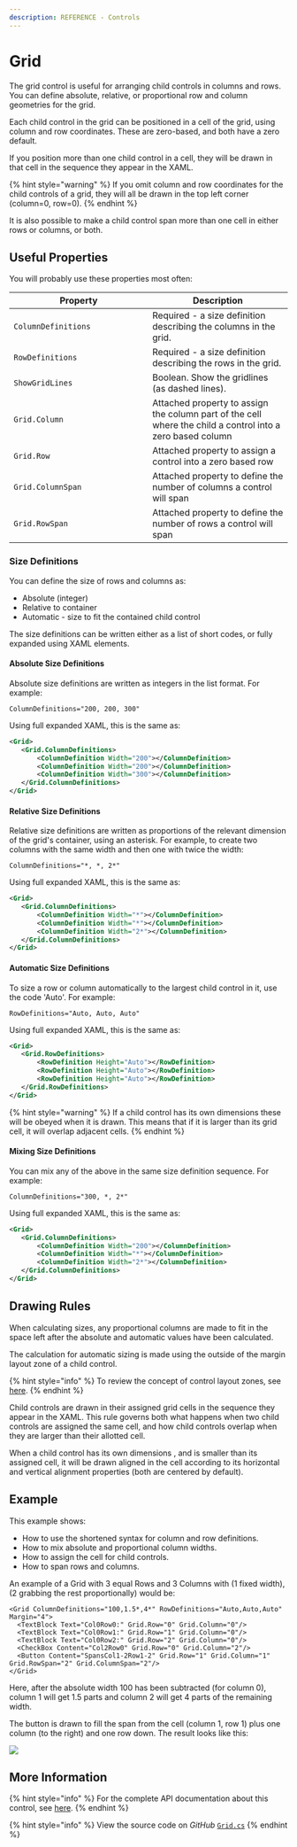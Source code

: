 ```yaml
---
description: REFERENCE - Controls
---
```


# Grid

The grid control is useful for arranging child controls in columns and rows. You can define absolute, relative, or proportional row and column geometries for the grid.&#x20;

Each child control in the grid can be positioned in a cell of the grid, using column and row coordinates. These are zero-based, and both have a zero default.

If you position more than one child control in a cell, they will be drawn in that cell in the sequence they appear in the XAML.

{% hint style="warning" %}
If you omit column and row coordinates for the child controls of a grid, they will all be drawn in the top left corner (column=0, row=0).
{% endhint %}

It is also possible to make a child control span more than one cell in either rows or columns, or both.

## Useful Properties

You will probably use these properties most often:

<table><thead><tr><th width="235">Property</th><th>Description</th></tr></thead><tbody><tr><td><code>ColumnDefinitions</code></td><td>Required - a size definition describing the columns in the grid.</td></tr><tr><td><code>RowDefinitions</code></td><td>Required - a size definition describing the rows in the grid.</td></tr><tr><td><code>ShowGridLines</code></td><td>Boolean. Show the gridlines (as dashed lines).</td></tr><tr><td><code>Grid.Column</code></td><td>Attached property to assign the column part of the cell where the child a control into a zero based column</td></tr><tr><td><code>Grid.Row</code></td><td>Attached property to assign a control into a zero based row</td></tr><tr><td><code>Grid.ColumnSpan</code></td><td>Attached property to define the number of columns a control will span</td></tr><tr><td><code>Grid.RowSpan</code></td><td>Attached property to define the number of rows a control will span</td></tr></tbody></table>

### Size Definitions

You can define the size of rows and columns as:

* Absolute (integer) &#x20;
* Relative to container&#x20;
* Automatic - size to fit the contained child control&#x20;

The size definitions can be written either as a list of short codes, or fully expanded using XAML elements.

#### Absolute Size Definitions

Absolute size definitions are written as integers in the list format. For example:

`ColumnDefinitions="200, 200, 300"`

Using full expanded XAML, this is the same as:

```xml
<Grid>
   <Grid.ColumnDefinitions>
       <ColumnDefinition Width="200"></ColumnDefinition>
       <ColumnDefinition Width="200"></ColumnDefinition>
       <ColumnDefinition Width="300"></ColumnDefinition>
   </Grid.ColumnDefinitions>
</Grid>
```

#### Relative Size Definitions

Relative size definitions are written as proportions of the relevant dimension of the grid's container, using an asterisk. For example, to create two columns with the same width and then one with twice the width:

`ColumnDefinitions="*, *, 2*"`

Using full expanded XAML, this is the same as:

```xml
<Grid>
   <Grid.ColumnDefinitions>
       <ColumnDefinition Width="*"></ColumnDefinition>
       <ColumnDefinition Width="*"></ColumnDefinition>
       <ColumnDefinition Width="2*"></ColumnDefinition>
   </Grid.ColumnDefinitions>
</Grid>
```

#### Automatic Size Definitions

To size a row or column automatically to the largest child control in it, use the code 'Auto'.  For example:

`RowDefinitions="Auto, Auto, Auto"`

Using full expanded XAML, this is the same as:

```xml
<Grid>
   <Grid.RowDefinitions>
       <RowDefinition Height="Auto"></RowDefinition>
       <RowDefinition Height="Auto"></RowDefinition>
       <RowDefinition Height="Auto"></RowDefinition>
   </Grid.RowDefinitions>
</Grid>
```

{% hint style="warning" %}
If a child control has its own dimensions these will be obeyed when it is drawn. This means that if it is larger than its grid cell, it will overlap adjacent cells.
{% endhint %}

#### Mixing Size Definitions

You can mix any of the above in the same size definition sequence. For example:

`ColumnDefinitions="300, *, 2*"`

Using full expanded XAML, this is the same as:

```xml
<Grid>
   <Grid.ColumnDefinitions>
       <ColumnDefinition Width="200"></ColumnDefinition>
       <ColumnDefinition Width="*"></ColumnDefinition>
       <ColumnDefinition Width="2*"></ColumnDefinition>
   </Grid.ColumnDefinitions>
</Grid>
```

## Drawing Rules <a href="#examples" id="examples"></a>

When calculating sizes, any proportional columns are made to fit in the space left after the absolute and automatic values have been calculated.&#x20;

The calculation for automatic sizing is made using the outside of the margin layout zone of a child control.

{% hint style="info" %}
To review the concept of control layout zones, see [here](../../concepts/layout/layout-zones.md). &#x20;
{% endhint %}

Child controls are drawn in their assigned grid cells in the sequence they appear in the XAML. This rule governs both what happens when two child controls are assigned the same cell, and how child controls overlap when they are larger than their allotted cell.&#x20;

When a child control has its own dimensions , and is smaller than its assigned cell, it will be drawn aligned in the cell according to its horizontal and vertical alignment properties (both are centered by default).&#x20;

## Example <a href="#examples" id="examples"></a>

This example shows:

* How to use the shortened syntax for column and row definitions.
* How to mix absolute and proportional column widths.
* How to assign the cell for child controls.
* How to span rows and columns.

An example of a Grid with 3 equal Rows and 3 Columns with (1 fixed width), (2 grabbing the rest proportionally) would be:

```markup
<Grid ColumnDefinitions="100,1.5*,4*" RowDefinitions="Auto,Auto,Auto"  Margin="4">
  <TextBlock Text="Col0Row0:" Grid.Row="0" Grid.Column="0"/>
  <TextBlock Text="Col0Row1:" Grid.Row="1" Grid.Column="0"/>
  <TextBlock Text="Col0Row2:" Grid.Row="2" Grid.Column="0"/>
  <CheckBox Content="Col2Row0" Grid.Row="0" Grid.Column="2"/>
  <Button Content="SpansCol1-2Row1-2" Grid.Row="1" Grid.Column="1" Grid.RowSpan="2" Grid.ColumnSpan="2"/>
</Grid>
```

Here, after the absolute width 100 has been subtracted (for column 0), column 1 will get 1.5 parts and column 2 will get 4 parts of the remaining width.&#x20;

The button is drawn to fill the span from the cell (column 1, row 1) plus one column (to the right) and one row down. The result looks like this:

![](../../.gitbook/assets/grid\_example.png)

## More Information

{% hint style="info" %}
For the complete API documentation about this control, see [here](http://reference.avaloniaui.net/api/Avalonia.Controls/Grid/).
{% endhint %}

{% hint style="info" %}
View the source code on _GitHub_ [`Grid.cs`](https://github.com/AvaloniaUI/Avalonia/blob/master/src/Avalonia.Controls/Grid.cs)
{% endhint %}
